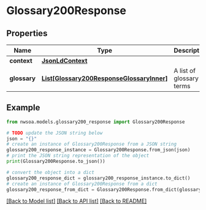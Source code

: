# Glossary200Response


## Properties

Name | Type | Description | Notes
------------ | ------------- | ------------- | -------------
**context** | [**JsonLdContext**](JsonLdContext.md) |  | [optional] 
**glossary** | [**List[Glossary200ResponseGlossaryInner]**](Glossary200ResponseGlossaryInner.md) | A list of glossary terms | [optional] 

## Example

```python
from nwsoa.models.glossary200_response import Glossary200Response

# TODO update the JSON string below
json = "{}"
# create an instance of Glossary200Response from a JSON string
glossary200_response_instance = Glossary200Response.from_json(json)
# print the JSON string representation of the object
print(Glossary200Response.to_json())

# convert the object into a dict
glossary200_response_dict = glossary200_response_instance.to_dict()
# create an instance of Glossary200Response from a dict
glossary200_response_from_dict = Glossary200Response.from_dict(glossary200_response_dict)
```
[[Back to Model list]](../README.md#documentation-for-models) [[Back to API list]](../README.md#documentation-for-api-endpoints) [[Back to README]](../README.md)


